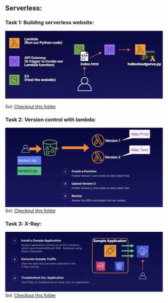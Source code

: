 ## Serverless:

### Task 1: Building serverless website:
   ![](./img/img1.jpg)

Sol: 
[Checkout this folder](./serverless/)

### Task 2: Version control with lambda:
   ![](./img/img2.png)
Sol: 
[Checkout this folder](./serverless/)

### Task 3: X-Ray:
   ![](./img/img3.png)
Sol: 
[Checkout this folder](./serverless/)

